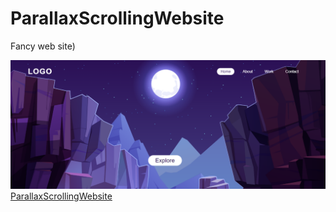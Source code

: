 # ParallaxScrollingWebsite
Fancy web site)

<img src="img/Screenshot_1.png" alt="HowDoesItLookLike">
<a href="https://mamartam.github.io/ParallaxScrollingWebsite/">ParallaxScrollingWebsite</a>